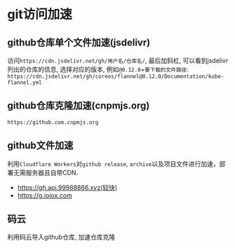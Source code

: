 # git访问加速

## github仓库单个文件加速(jsdelivr)

访问`https://cdn.jsdelivr.net/gh/用户名/仓库名/`, 最后加斜杠, 可以看到jsdelivr列出的仓库的信息, 选择对应的版本, 例如`@0.12.0`+`要下载的文件路径`: 
`https://cdn.jsdelivr.net/gh/coreos/flannel@0.12.0/Documentation/kube-flannel.yml`

## github仓库克隆加速(cnpmjs.org)

`https://github.com.cnpmjs.org`

## github文件加速

利用`Cloudflare Workers`对`github release`, `archive`以及项目文件进行加速，部署无需服务器且自带CDN.

- https://gh.api.99988866.xyz(较快)
- https://g.ioiox.com

## 码云

利用码云导入github仓库, 加速仓库克隆